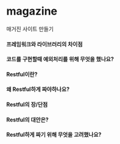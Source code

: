 # magazine
 매거진 사이트 만들기


#### 프레임워크와 라이브러리의 차이점

#### 코드를 구현할때 예외처리를 위해 무엇을 했나요?

#### Restful이란?
#### 왜 Restful하게 짜야하나요?
#### Restful의 장/단점
#### Restful의 대안은?
#### Restful하게 짜기 위해 무엇을 고려했나요?

